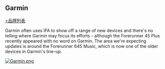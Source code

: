## Garmin
[<品牌列表](https://github.com/Jeremiah-Y/IFA2020/blob/master/IFA%202020%20%E6%8A%A5%E9%81%93%E8%AE%A1%E5%88%92/4%20IFA%202020%20%E5%93%81%E7%89%8C%E5%88%97%E8%A1%A8.md)

Garmin often uses IFA to show off a range of new devices and there's no telling where Garmin may focus its efforts - although the Forerunner 45 Plus recently appeared with no word on Garmin. The area we're expecting updates is around the Forerunner 645 Music, which is now one of the older devices in Garmin's line-up.

[![Garmin.png]()](https://www.youtube.com/watch?time_continue=1&v=JtKZWh9ZEu0&feature=emb_title)